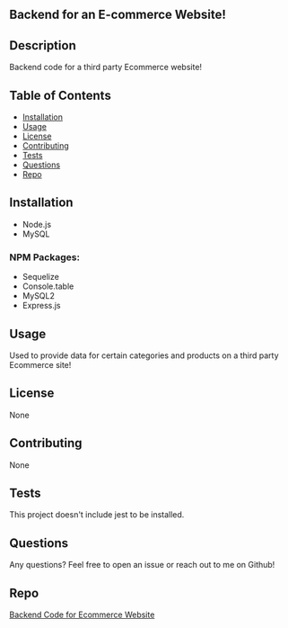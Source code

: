 ## Backend for an E-commerce Website!

## Description
Backend code for a third party Ecommerce website!

## Table of Contents
* [Installation](#installation)
* [Usage](#usage)
* [License](#license)
* [Contributing](#contributing)
* [Tests](#tests)
* [Questions](#questions)
* [Repo](#repo)

## Installation
* Node.js
* MySQL

### NPM Packages: 
* Sequelize
* Console.table 
* MySQL2
* Express.js

## Usage
Used to provide data for certain categories and products on a third party Ecommerce site!

## License 
None

## Contributing
None

## Tests
This project doesn't include jest to be installed. 

## Questions
Any questions? Feel free to open an issue or reach out to me on Github!

## Repo
[Backend Code for Ecommerce Website](https://github.com/mlbarre/ecom-backend)